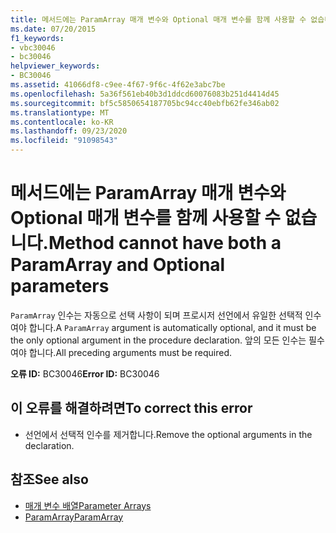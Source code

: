 ```yaml
---
title: 메서드에는 ParamArray 매개 변수와 Optional 매개 변수를 함께 사용할 수 없습니다.
ms.date: 07/20/2015
f1_keywords:
- vbc30046
- bc30046
helpviewer_keywords:
- BC30046
ms.assetid: 41066df8-c9ee-4f67-9f6c-4f62e3abc7be
ms.openlocfilehash: 5a36f561eb40b3d1ddcd60076083b251d4414d45
ms.sourcegitcommit: bf5c5850654187705bc94cc40ebfb62fe346ab02
ms.translationtype: MT
ms.contentlocale: ko-KR
ms.lasthandoff: 09/23/2020
ms.locfileid: "91098543"
---
```

# <a name="method-cannot-have-both-a-paramarray-and-optional-parameters"></a><span data-ttu-id="ccd5a-102">메서드에는 ParamArray 매개 변수와 Optional 매개 변수를 함께 사용할 수 없습니다.</span><span class="sxs-lookup"><span data-stu-id="ccd5a-102">Method cannot have both a ParamArray and Optional parameters</span></span>

<span data-ttu-id="ccd5a-103">`ParamArray` 인수는 자동으로 선택 사항이 되며 프로시저 선언에서 유일한 선택적 인수여야 합니다.</span><span class="sxs-lookup"><span data-stu-id="ccd5a-103">A `ParamArray` argument is automatically optional, and it must be the only optional argument in the procedure declaration.</span></span> <span data-ttu-id="ccd5a-104">앞의 모든 인수는 필수여야 합니다.</span><span class="sxs-lookup"><span data-stu-id="ccd5a-104">All preceding arguments must be required.</span></span>  
  
 <span data-ttu-id="ccd5a-105">**오류 ID:** BC30046</span><span class="sxs-lookup"><span data-stu-id="ccd5a-105">**Error ID:** BC30046</span></span>  
  
## <a name="to-correct-this-error"></a><span data-ttu-id="ccd5a-106">이 오류를 해결하려면</span><span class="sxs-lookup"><span data-stu-id="ccd5a-106">To correct this error</span></span>  
  
- <span data-ttu-id="ccd5a-107">선언에서 선택적 인수를 제거합니다.</span><span class="sxs-lookup"><span data-stu-id="ccd5a-107">Remove the optional arguments in the declaration.</span></span>  
  
## <a name="see-also"></a><span data-ttu-id="ccd5a-108">참조</span><span class="sxs-lookup"><span data-stu-id="ccd5a-108">See also</span></span>

- [<span data-ttu-id="ccd5a-109">매개 변수 배열</span><span class="sxs-lookup"><span data-stu-id="ccd5a-109">Parameter Arrays</span></span>](../programming-guide/language-features/procedures/parameter-arrays.md)
- [<span data-ttu-id="ccd5a-110">ParamArray</span><span class="sxs-lookup"><span data-stu-id="ccd5a-110">ParamArray</span></span>](../language-reference/modifiers/paramarray.md)

